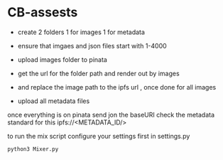 # CB-assests
- create 2 folders 1 for images 1 for metadata
- ensure that imgaes and json files start with 1-4000


- upload images folder to pinata
- get the url for the folder path and render out by images
- and replace the image path to the ipfs url , once done for all images

- upload all metadata files

once everything is on pinata send jon the baseURI check the metadata standard for this ipfs://<METADATA_ID/>



to run the mix script configure your settings first in settings.py

```python
python3 Mixer.py
```
